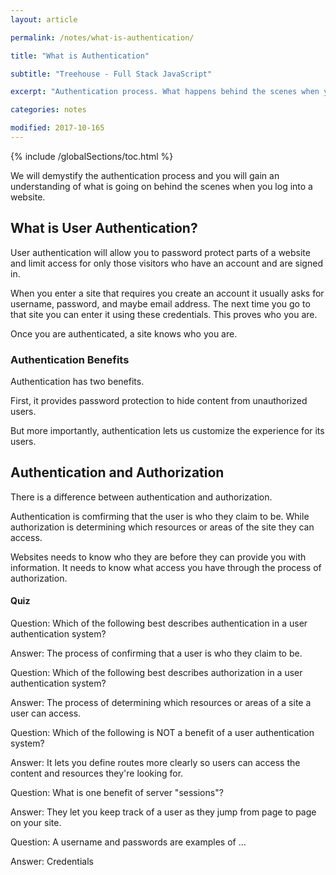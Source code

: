 ```yaml
---
layout: article

permalink: /notes/what-is-authentication/

title: "What is Authentication"

subtitle: "Treehouse - Full Stack JavaScript"

excerpt: "Authentication process. What happens behind the scenes when you log onto a website."

categories: notes

modified: 2017-10-165
---
```


{% include /globalSections/toc.html %}

We will demystify the authentication process and you will gain an understanding of what is going on behind the scenes when you log into a website.

## What is User Authentication?

User authentication will allow you to password protect parts of a website and limit access for only those visitors who have an account and are signed in.

When you enter a site that requires you create an account it usually asks for username, password, and maybe email address. The next time you go to that site you can enter it using these credentials. This proves who you are.

Once you are authenticated, a site knows who you are.

### Authentication Benefits

Authentication has two benefits.

First, it provides password protection to hide content from unauthorized users.

But more importantly, authentication lets us customize the experience for its users.

## Authentication and Authorization

There is a difference between authentication and authorization.

Authentication is comfirming that the user is who they claim to be. While authorization is determining which resources or areas of the site they can access.

Websites needs to know who they are before they can provide you with information. It needs to know what access you have through the process of authorization.

#### Quiz

Question: Which of the following best describes authentication in a user authentication system?

Answer: The process of confirming that a user is who they claim to be.

Question: Which of the following best describes authorization in a user authentication system?

Answer: The process of determining which resources or areas of a site a user can access.

Question: Which of the following is NOT a benefit of a user authentication system?

Answer: It lets you define routes more clearly so users can access the content and resources they're looking for.

Question: What is one benefit of server "sessions"?

Answer: They let you keep track of a user as they jump from page to page on your site.

Question: A username and passwords are examples of ...

Answer: Credentials

